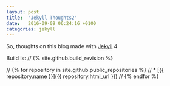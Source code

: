 ```yaml
---
layout: post
title:  "Jekyll Thoughts2"
date:   2016-09-09 06:24:16 +0100
categories: jekyll 
---
```

So, thoughts on this blog made with [Jekyll][jekyll] 4


Build is:
// {% site.github.build_revision %}

// {% for repository in site.github.public_repositories %}
//   * [{{ repository.name }}]({{ repository.html_url }})
// {% endfor %}


[jekyll]: http://jekyllrb.com
[jekyll-docs]: http://jekyllrb.com/docs/home
[jekyll-gh]:   https://github.com/jekyll/jekyll
[jekyll-talk]: https://talk.jekyllrb.com/
